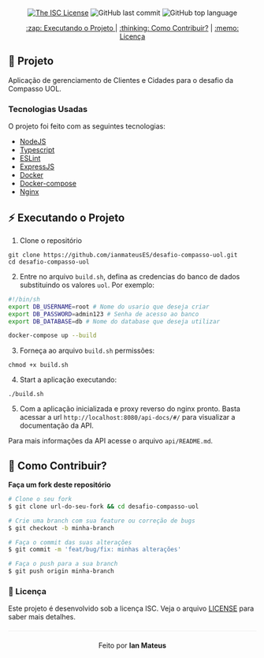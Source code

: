 <div align="center" style="margin: 20px;">

  [![The ISC License](https://img.shields.io/badge/license-ISC-green.svg?style=flat-square)](https://github.com/ianmateusES/desafio-compasso-uol/LICENSE.md)
  ![GitHub last commit](https://img.shields.io/github/last-commit/ianmateusES/desafio-compasso-uol?color=green&style=flat-square)
  ![GitHub top language](https://img.shields.io/github/languages/top/ianmateusES/desafio-compasso-uol?style=flat-square)

  <p align="center" >
    <a href="#zap-executando-o-projeto"> :zap: Executando o Projeto </a> |
    <a href="#thinking-como-contribuir"> :thinking: Como Contribuir?</a> |
    <a href="#memo-licença"> :memo: Licença </a> 
  </p>
</div>

## :barber: Projeto

Aplicação de gerenciamento de Clientes e Cidades para o desafio da Compasso UOL.

### Tecnologias Usadas

O projeto foi feito com as seguintes tecnologias:

- [NodeJS](https://nodejs.org/en/)
- [Typescript](https://www.typescriptlang.org)
- [ESLint](https://eslint.org)
- [ExpressJS](https://expressjs.com/pt-br/)
- [Docker](https://docs.docker.com/)
- [Docker-compose](https://docs.docker.com/compose/)
- [Nginx](https://www.nginx.com)

## :zap: Executando o Projeto
1. Clone o repositório
```
git clone https://github.com/ianmateusES/desafio-compasso-uol.git
cd desafio-compasso-uol
```
2. Entre no arquivo `build.sh`, defina as credencias do banco de dados substituindo os valores `uol`. Por exemplo:
```bash
#!/bin/sh
export DB_USERNAME=root # Nome do usario que deseja criar
export DB_PASSWORD=admin123 # Senha de acesso ao banco
export DB_DATABASE=db # Nome do database que deseja utilizar

docker-compose up --build
```
3. Forneça ao arquivo `build.sh` permissões:
```
chmod +x build.sh
```
4. Start a aplicação executando:
```
./build.sh
```
5. Com a aplicação inicializada e proxy reverso do nginx pronto. Basta acessar a url `http://localhost:8080/api-docs/#/` para visualizar a documentação da API.

Para mais informações da API acesse o arquivo `api/README.md`.

## :thinking: Como Contribuir?
**Faça um fork deste repositório**

```bash
# Clone o seu fork
$ git clone url-do-seu-fork && cd desafio-compasso-uol

# Crie uma branch com sua feature ou correção de bugs
$ git checkout -b minha-branch

# Faça o commit das suas alterações
$ git commit -m 'feat/bug/fix: minhas alterações'

# Faça o push para a sua branch
$ git push origin minha-branch
```

### :memo: Licença

Este projeto é desenvolvido sob a licença ISC. Veja o arquivo [LICENSE](LICENSE) para saber mais detalhes.

<p align="center" style="margin-top: 20px; border-top: 1px solid #eee; padding-top: 20px;">
  Feito por <strong> Ian Mateus</strong>
</p>
